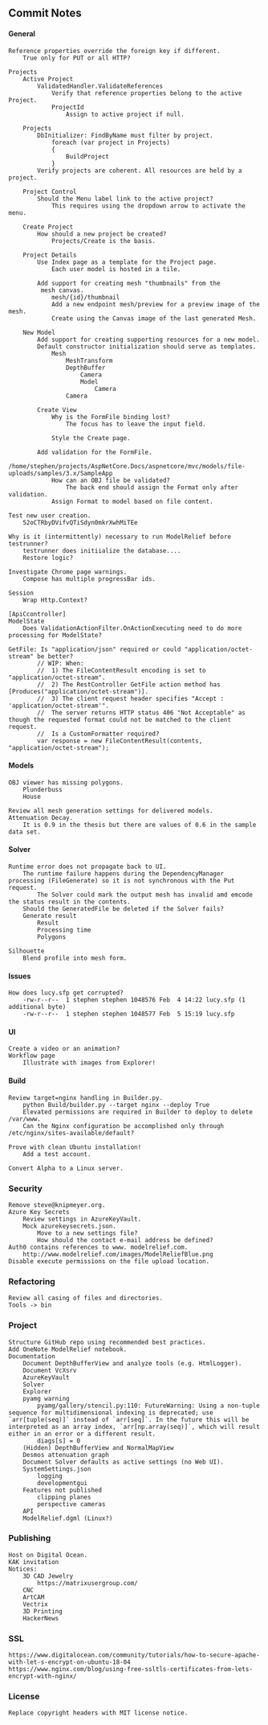 ## Commit Notes

#### General     
    Reference properties override the foreign key if different.
        True only for PUT or all HTTP? 

    Projects
        Active Project
            ValidatedHandler.ValidateReferences     
                Verify that reference properties belong to the active Project.          
                ProjectId
                    Assign to active project if null.

        Projects
            DbInitializer: FindByName must filter by project.
                foreach (var project in Projects)
                {
                    BuildProject
                }
            Verify projects are coherent. All resources are held by a project.            

        Project Control
            Should the Menu label link to the active project?
                This requires using the dropdown arrow to activate the menu.

        Create Project
            How should a new project be created?
                Projects/Create is the basis.

        Project Details
            Use Index page as a template for the Project page.
                Each user model is hosted in a tile.

            Add support for creating mesh "thumbnails" from the
             mesh canvas.
                mesh/{id}/thumbnail
                Add a new endpoint mesh/preview for a preview image of the mesh. 
                Create using the Canvas image of the last generated Mesh.  

        New Model
            Add support for creating supporting resources for a new model.
            Default constructor initialization should serve as templates.
                Mesh
                    MeshTransform            
                    DepthBuffer
                        Camera
                        Model
                            Camera
                    Camera

            Create View        
                Why is the FormFile binding lost?
                    The focus has to leave the input field.

                Style the Create page.

            Add validation for the FormFile.
                /home/stephen/projects/AspNetCore.Docs/aspnetcore/mvc/models/file-uploads/samples/3.x/SampleApp
                How can an OBJ file be validated?
                    The back end should assign the Format only after validation.
                Assign Format to model based on file content.

    Test new user creation.
        52oCTRbyDVifvQTiSdyn0mkrXwhMiTEe

    Why is it (intermittently) necessary to run ModelRelief before testrunner?
        testrunner does initiialize the database....
        Restore logic?

    Investigate Chrome page warnings.
        Compose has multiple progressBar ids.
        
    Session    
        Wrap Http.Context?

    [ApiCcontroller]
    ModelState
        Does ValidationActionFilter.OnActionExecuting need to do more processing for ModelState?

    GetFile: Is "application/json" required or could "application/octet-stream" be better?
            // WIP: When:
            //  1) The FileContentResult encoding is set to "application/octet-stream".
            //  2) The RestController GetFile action method has [Produces("application/octet-stream")].
            //  3) The client request header specifies "Accept : 'application/octet-stream'".
            //  The server returns HTTP status 406 "Not Acceptable" as though the requested format could not be matched to the client request.
            //  Is a CustomFormatter required?
            var response = new FileContentResult(contents, "application/octet-stream");
#### Models
    OBJ viewer has missing polygons.
        Plunderbuss
        House

    Review all mesh generation settings for delivered models.
    Attenuation Decay.
        It is 0.9 in the thesis but there are values of 0.6 in the sample data set.
#### Solver
    Runtime error does not propagate back to UI.
        The runtime failure happens during the DependencyManager processing (FileGenerate) so it is not synchronous with the Put request.
            The Solver could mark the output mesh has invalid amd emcode the status result in the contents.
        Should the GeneratedFile be deleted if the Solver fails?
        Generate result
            Result
            Processing time
            Polygons

    Silhouette
        Blend profile into mesh form.
#### Issues
    How does lucy.sfp get corrupted?
        -rw-r--r--  1 stephen stephen 1048576 Feb  4 14:22 lucy.sfp (1 additional byte)
        -rw-r--r--  1 stephen stephen 1048577 Feb  5 15:19 lucy.sfp
#### UI
    Create a video or an animation?
    Workflow page
        Illustrate with images from Explorer!
#### Build
    Review target=nginx handling in Builder.py.
        python Build/builder.py --target nginx --deploy True
        Elevated permissions are required in Builder to deploy to delete /var/www.
        Can the Nginx configuration be accomplished only through /etc/nginx/sites-available/default?

    Prove with clean Ubuntu installation!
        Add a test account.

    Convert Alpha to a Linux server.
### Security
    Remove steve@knipmeyer.org.
    Azure Key Secrets
        Review settings in AzureKeyVault.
        Mock azurekeysecrets.json.
            Move to a new settings file?
            How should the contact e-mail address be defined?
    Auth0 contains references to www. modelrelief.com.
        http://www.modelrelief.com/images/ModelReliefBlue.png
    Disable execute permissions on the file upload location.
### Refactoring
    Review all casing of files and directories.
    Tools -> bin

### Project
    Structure GitHub repo using recommended best practices.
    Add OneNote ModelRelief notebook.
    Documentation
        Document DepthBufferView and analyze tools (e.g. HtmlLogger).
        Document VcXsrv
        AzureKeyVault
        Solver
        Explorer
        pyamg warning
            pyamg/gallery/stencil.py:110: FutureWarning: Using a non-tuple sequence for multidimensional indexing is deprecated; use `arr[tuple(seq)]` instead of `arr[seq]`. In the future this will be interpreted as an array index, `arr[np.array(seq)]`, which will result either in an error or a different result.
            diags[s] = 0
        (Hidden) DepthBufferView and NormalMapView
        Desmos attenuation graph
        Document Solver defaults as active settings (no Web UI).
        SystemSettings.json
            logging
            developmentgui
        Features not published
            clipping planes
            perspective cameras
        API
        ModelRelief.dgml (Linux?)
### Publishing
    Host on Digital Ocean.
    KAK invitation
    Notices:
        3D CAD Jewelry
            https://matrixusergroup.com/
        CNC
        ArtCAM
        Vectrix
        3D Printing
        HackerNews
### SSL
    https://www.digitalocean.com/community/tutorials/how-to-secure-apache-with-let-s-encrypt-on-ubuntu-18-04
    https://www.nginx.com/blog/using-free-ssltls-certificates-from-lets-encrypt-with-nginx/

### License
    Replace copyright headers with MIT license notice.
